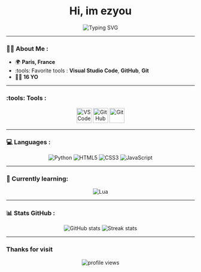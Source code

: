 <h1 align="center">Hi, im ezyou</h1>

<p align="center">
  <img src="https://readme-typing-svg.herokuapp.com?font=Fira+Code&size=22&pause=1000&center=true&vCenter=true&width=435&lines=Welcome+to+my+GitHub+profil!;From+Paris+%F0%9F%87%AB%F0%9F%87%B7" alt="Typing SVG" />
</p>

---

### :man_technologist: About Me :

- :earth_africa: **Paris, France**
- :tools: Favorite tools : **Visual Studio Code**, **GitHub**, **Git**
- :technologist: **16 YO**

---

### :tools: Tools :

<p align="center">
  <img src="https://cdn.jsdelivr.net/gh/devicons/devicon/icons/vscode/vscode-original.svg" width="40" height="40" alt="VS Code"/>
  <img src="https://cdn.jsdelivr.net/gh/devicons/devicon/icons/github/github-original.svg" width="40" height="40" alt="GitHub"/>
  <img src="https://cdn.jsdelivr.net/gh/devicons/devicon/icons/git/git-original.svg" width="40" height="40" alt="Git"/>
</p>

---

### :computer: Languages :

<p align="center">
  <img src="https://img.shields.io/badge/Python-3776AB?style=for-the-badge&logo=python&logoColor=white" alt="Python" />
  <img src="https://img.shields.io/badge/HTML5-E34F26?style=for-the-badge&logo=html5&logoColor=white" alt="HTML5" />
  <img src="https://img.shields.io/badge/CSS3-1572B6?style=for-the-badge&logo=css3&logoColor=white" alt="CSS3" />
  <img src="https://img.shields.io/badge/JavaScript-F7DF1E?style=for-the-badge&logo=javascript&logoColor=black" alt="JavaScript" />
</p>

---

### :seedling: Currently learning:

<p align="center">
  <img src="https://img.shields.io/badge/Lua-2C2D72?style=for-the-badge&logo=lua&logoColor=white" alt="Lua" />
</p>

---

### :bar_chart: Stats GitHub :

<p align="center">
  <img src="https://github-readme-stats.vercel.app/api?username=ezyou&show_icons=true&theme=radical" alt="GitHub stats" />
  <img src="https://github-readme-streak-stats.herokuapp.com/?user=ezyou&theme=radical" alt="Streak stats" />
</p>

---

### Thanks for visit

<p align="center">
  <img src="https://komarev.com/ghpvc/?username=ezyou&label=Vues+du+profil&color=0e75b6&style=flat" alt="profile views" />
</p>
